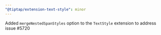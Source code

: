 ```yaml
---
"@tiptap/extension-text-style": minor
---
```


Added `mergeNestedSpanStyles` option to the `TextStyle` extension to address issue #5720

